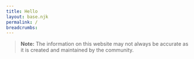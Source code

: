 ```yaml
---
title: Hello
layout: base.njk
permalink: /
breadcrumbs:
---
```


> **Note:** The information on this website may not always be accurate as it is created and maintained by the community.
